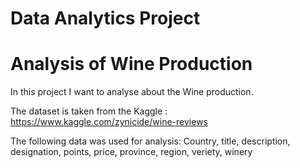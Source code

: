 # Data Analytics Project
# Analysis of  Wine Production

In this project I  want to analyse about the Wine production.

The dataset is taken from the  Kaggle : https://www.kaggle.com/zynicide/wine-reviews

The following data was used for analysis: Country, title, description, designation, points, price, province, region, veriety, winery
